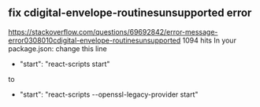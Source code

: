 ## fix cdigital-envelope-routinesunsupported error

https://stackoverflow.com/questions/69692842/error-message-error0308010cdigital-envelope-routinesunsupported
1094 hits
In your package.json: change this line

- "start": "react-scripts start"

to

- "start": "react-scripts --openssl-legacy-provider start"

